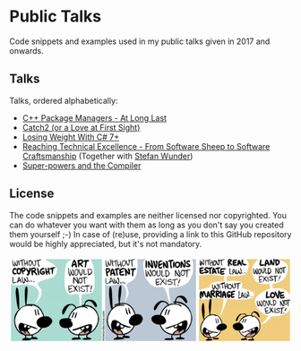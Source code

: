 # Public Talks
Code snippets and examples used in my public talks given in 2017 and onwards.

## Talks
Talks, ordered alphabetically:

- [C++ Package Managers - At Long Last](CppPackageManagersAtLongLast)
- [Catch2 (or a Love at First Sight)](Catch2OrALoveAtFirstSight)
- [Losing Weight With C# 7+](LosingWeightWithCSharp7+)
- [Reaching Technical Excellence - From Software Sheep to Software Craftsmanship](ReachingTechnicalExcellenceFromSoftwareSheepToSoftwareCraftsmanship) (Together with [Stefan Wunder](https://twitter.com/stwunder))
- [Super-powers and the Compiler](SuperPowersAndTheCompiler)

## License
The code snippets and examples are neither licensed nor copyrighted. You can do whatever you want with them as long as you don't say you created them yourself ;-) In case of (re)use, providing a link to this GitHub repository would be highly appreciated, but it's not mandatory.

<p align="center">
    <a href="http://mimiandeunice.com/"><img src="without-copyright-law.png" alt="Mimi & Eunice - Without Copyright Law?" style="max-width:100%;"></a>
</p>